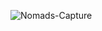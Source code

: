 ![Nomads-Capture](https://user-images.githubusercontent.com/75848911/157253362-aec4bb47-8349-422b-8e71-4f3163666936.JPG)
